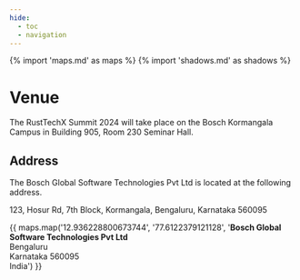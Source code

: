```yaml
---
hide:
  - toc
  - navigation
---
```


{% import 'maps.md' as maps %}
{% import 'shadows.md' as shadows %}

# Venue

The RustTechX Summit 2024 will take place on the Bosch Kormangala Campus in Building 905, Room 230 Seminar Hall. 

## Address

The Bosch Global Software Technologies Pvt Ltd is located at the following address.

123, Hosur Rd, 7th Block, Kormangala, Bengaluru, Karnataka 560095

{{ maps.map('12.936228800673744', '77.6122379121128', '<strong>Bosch Global Software Technologies Pvt Ltd</strong><br/>Bengaluru<br/>Karnataka 560095<br/>India') }}



<!---

## Location

Enter the IT Campus through the main entrance. The conference takes place in
building Fe 070.

![Venue map](images/map_english.png)


## Parking

Please park in P67 on floor 4. There, please use the parking spaces marked with
Bosch.

{{ shadows.img_shadow(src='../images/parking.png', alt='Parking Map', width='100%', max_width='650px') }}

## Floor Plan

The following plan shows the location of the Auditorium and the meeting rooms
that are used during the conference in building Fe 070.

![Floor plam](images/floor_plan.jpg)

**Room capacities**

- Room S4: 60 seats
- Room S5: 50 seats
- Room S6: 40 seats

--->